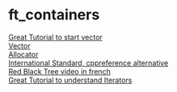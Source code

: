 # ft_containers

[Great Tutorial to start vector](https://www.geeksforgeeks.org/how-to-implement-our-own-vector-class-in-c/)  
[Vector](https://en.cppreference.com/w/cpp/container/vector)  
[Allocator](https://en.cppreference.com/w/cpp/memory/allocator)  
[International Standard, cppreference alternative](https://www.lirmm.fr/~ducour/Doc-objets/ISO+IEC+14882-1998.pdf)  
[Red Black Tree video in french](https://www.youtube.com/watch?v=h1Z8_ebEqao)  
[Great Tutorial to understand Iterators](https://internalpointers.com/post/writing-custom-iterators-modern-cpp)

<!-- LOCAL
[Allocator with example](https://www.geeksforgeeks.org/stdallocator-in-cpp-with-examples/)  
[Red Black Tree](file:///Users/bmerchin/Desktop/Introduction_to_Algorithms.pdf)

Faire d'abord Vector, ensuite Stack/Map
Si je fais l'arbre rouge et noir pour Stack/Map ca rajoute a peine 100 lignes de faire Set

The namespace will always be ft and your containers will be tested using ft::<container>.
Implelemter toutes les features meme depreciees de la version cpp98

- iterators_traits, reverse_iterator, enable_if, is_integral, equal/lexicographical compare, std::pair, std::make_pair, must be reimplemented.
- provide a main.cpp which tests everything for your evaluations
- <container>.hpp
- produce one binary with only your containers and one with the same testing with STL containers
- additional functions than the ones in std containers must be private or protected



-->


<!-- NOTIONS
polymorphisme: des fonctions fonctionnent differemment en fonction du type des arguments, comme pour le constructeur de classes canoniques

tolook:

https://www.geeksforgeeks.org/stdallocator-in-cpp-with-examples/

todo constructors destructors
-->

<!--
Improvement testor:
Even without configuration, the vector/ite_n0.cpp ite_n00.cpp ite_n1.cpp are correct

-->


<!--
vector/assign.cpp                  : COMPILE: ❌ | RET: ❌ | OUT: ❌ | STD: [Y]
vector/at.cpp                      : COMPILE: ❌ | RET: ❌ | OUT: ❌ | STD: [Y]
vector/at_const.cpp                : COMPILE: ❌ | RET: ❌ | OUT: ❌ | STD: [Y]
vector/bidirect_it.cpp             : COMPILE: ❌ | RET: ❌ | OUT: ❌ | STD: [Y]
vector/copy_construct.cpp          : COMPILE: ❌ | RET: ❌ | OUT: ❌ | STD: [Y]
vector/erase.cpp                   : COMPILE: ❌ | RET: ❌ | OUT: ❌ | STD: [Y]
vector/insert.cpp                  : COMPILE: ❌ | RET: ❌ | OUT: ❌ | STD: [Y]
vector/insert2.cpp                 : COMPILE: ❌ | RET: ❌ | OUT: ❌ | STD: [Y]
vector/ite.cpp                     : COMPILE: ❌ | RET: ❌ | OUT: ❌ | STD: [Y]
vector/ite_arrow.cpp               : COMPILE: ❌ | RET: ❌ | OUT: ❌ | STD: [Y]
vector/ite_eq_ope.cpp              : COMPILE: ❌ | RET: ❌ | OUT: ❌ | STD: [Y]
vector/ite_n0.cpp                  : COMPILE: ✅ | RET: ✅ | OUT: ✅ | STD: [N]
vector/ite_n00.cpp                 : COMPILE: ✅ | RET: ✅ | OUT: ✅ | STD: [N]
vector/ite_n1.cpp                  : COMPILE: ✅ | RET: ✅ | OUT: ✅ | STD: [N]
vector/push_pop.cpp                : COMPILE: ❌ | RET: ❌ | OUT: ❌ | STD: [Y]
vector/relational_ope.cpp          : COMPILE: ❌ | RET: ❌ | OUT: ❌ | STD: [Y]
vector/rev_ite_construct.cpp       : COMPILE: ❌ | RET: ❌ | OUT: ❌ | STD: [Y]
vector/rite.cpp                    : COMPILE: ❌ | RET: ❌ | OUT: ❌ | STD: [Y]
vector/rite2.cpp                   : COMPILE: ❌ | RET: ❌ | OUT: ❌ | STD: [Y]
vector/rite_arrow.cpp              : COMPILE: ❌ | RET: ❌ | OUT: ❌ | STD: [Y]
vector/rite_eq_ope.cpp             : COMPILE: ❌ | RET: ❌ | OUT: ❌ | STD: [Y]
vector/size.cpp                    : COMPILE: ❌ | RET: ❌ | OUT: ❌ | STD: [Y]
vector/swap.cpp                    : COMPILE: ❌ | RET: ❌ | OUT: ❌ | STD: [Y]
-->
